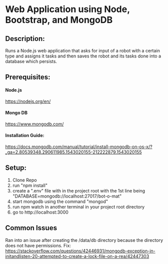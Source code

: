 # Web Application using Node, Bootstrap, and MongoDB

## Description:
Runs a Node.js web application that asks for input of a robot with a certain type and assigns it tasks and then saves the robot and its tasks done into a database which persists.

## Prerequisites:
#### Node.js
https://nodejs.org/en/ 

#### Mongo DB
https://www.mongodb.com/

#### Installation Guide: 
https://docs.mongodb.com/manual/tutorial/install-mongodb-on-os-x/?_ga=2.80539348.290611985.1543020155-212222879.1543020155

## Setup:
1. Clone Repo
2. run "npm install"
3. create a ".env" file with in the project root with the 1st line being "DATABASE=mongodb://localhost:27017/bot-o-mat"
4. start mongodb using the command "mongod"
5. run npm watch in another terminal in your project root directory
6. go to http://localhost:3000

## Common Issues
Ran into an issue after creating the /data/db directory because the directory does not have permissions. 
Fix:
https://stackoverflow.com/questions/42446931/mongodb-exception-in-initandlisten-20-attempted-to-create-a-lock-file-on-a-rea/42447303
